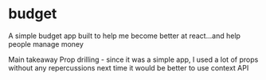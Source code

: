 # budget

A simple budget app built to help me become better at react...and help people manage money

Main takeaway
  Prop drilling - since it was a simple app, I used a lot of props without any repercussions next time it would be better to use context API
